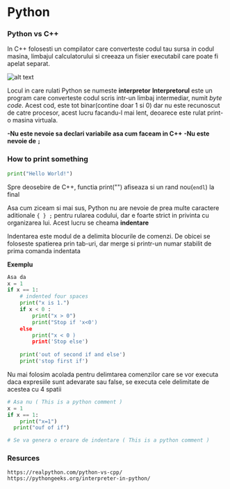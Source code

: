 # Python 

### Python vs C++

In C++ folosesti un compilator care converteste codul tau sursa in codul masina, limbajul calculatorului si creeaza un fisier executabil care poate fi apelat separat.

![alt text](https://github.com/cezarovici/CSC/blob/master/02_Python/Translation.png "logo title")


Locul in care rulati Python se numeste __interpretor__
__Interpretorul__ este un program care converteste codul scris intr-un limbaj intermediar, numit *byte code*. Acest cod, este tot binar(contine doar 1 si 0) dar nu este recunoscut de catre procesor, acest lucru facandu-l mai lent, deoarece este rulat print-o masina virtuala.

**-Nu este nevoie sa declari variabile asa cum faceam in C++**
**-Nu este nevoie de ```;```**

### How to print something 

```python
print("Hello World!")
```
Spre deosebire de C++, functia print("") afiseaza si un rand nou(```endl```) la final

Asa cum ziceam si mai sus, Python nu are nevoie de prea multe caractere aditionale ```{ } ;``` pentru rularea codului, dar e foarte strict in privinta cu organizarea lui. Acest lucru se cheama **indentare**

Indentarea este modul de a delimita blocurile de comenzi. De obicei se foloseste spatierea prin tab-uri, dar merge si printr-un numar stabilit de prima comanda indentata

**Exemplu**
```python
Asa da
x = 1
if x == 1:
    # indented four spaces
    print("x is 1.")
    if x < 0 :
        print("x > 0")
        print("Stop if 'x<0')
    else
        print("x < 0 )
        print('Stop else')
    
    print('out of second if and else')
    print('stop first if')
```
Nu mai folosim acolada pentru delimtarea comenzilor care se vor executa daca expresiile sunt adevarate sau false, se executa cele delimitate de acestea cu 4 spatii

```python
# Asa nu ( This is a python comment )
x = 1 
if x == 1:
    print("x=1")
  print("ouf of if")

# Se va genera o eroare de indentare ( This is a python comment )
```




### Resurces
```
https://realpython.com/python-vs-cpp/
https://pythongeeks.org/interpreter-in-python/
```